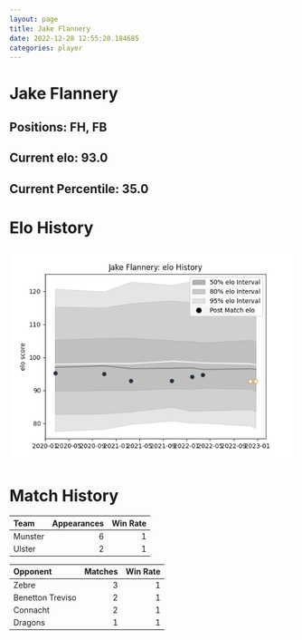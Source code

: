 ```yaml
---  
layout: page  
title: Jake Flannery  
date: 2022-12-28 12:55:20.184685  
categories: player  
---
```

# Jake Flannery

## Positions: FH, FB

## Current elo: 93.0

## Current Percentile: 35.0

# Elo History


![elo history](history_JakeFlannery.png)
# Match History


| Team    |   Appearances |   Win Rate |
|:--------|--------------:|-----------:|
| Munster |             6 |          1 |
| Ulster  |             2 |          1 |

| Opponent         |   Matches |   Win Rate |
|:-----------------|----------:|-----------:|
| Zebre            |         3 |          1 |
| Benetton Treviso |         2 |          1 |
| Connacht         |         2 |          1 |
| Dragons          |         1 |          1 |